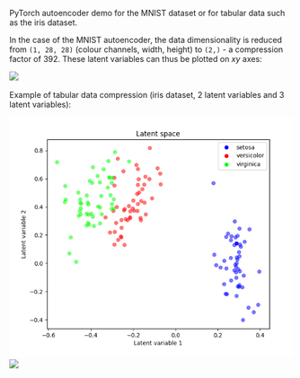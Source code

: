 PyTorch autoencoder demo for the MNIST dataset or for tabular data such as the iris dataset.

In the case of the MNIST autoencoder, the data dimensionality is reduced from `(1, 28, 28)` (colour channels, width, height) to `(2,)` - a compression factor of 392. These latent variables can thus be plotted on $xy$ axes:

![](plots/mnist_latent_space.gif)

Example of tabular data compression (iris dataset, 2 latent variables and 3 latent variables):

![](plots/iris_model_2_latent_variables.png)
![](plots/iris_model_3_latent_variables.gif)

